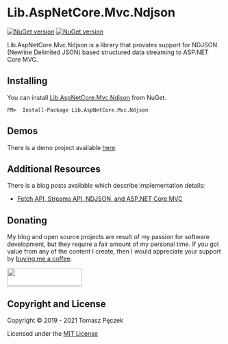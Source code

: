 # Lib.AspNetCore.Mvc.Ndjson
[![NuGet version](https://badge.fury.io/nu/Lib.AspNetCore.Mvc.Ndjson.svg)](http://badge.fury.io/nu/Lib.AspNetCore.Mvc.Ndjson) [![NuGet version](https://badge.fury.io/nu/Lib.AspNetCore.Mvc.Ndjson.NewtonsoftJson.svg)](http://badge.fury.io/nu/Lib.AspNetCore.Mvc.Ndjson.NewtonsoftJson)

Lib.AspNetCore.Mvc.Ndjson is a library that provides support for NDJSON (Newline Delimited JSON) based structured data streaming to ASP.NET Core MVC.

## Installing

You can install [Lib.AspNetCore.Mvc.Ndjson](https://www.nuget.org/packages/Lib.AspNetCore.Mvc.Ndjson/) from NuGet.

```
PM>  Install-Package Lib.AspNetCore.Mvc.Ndjson
```

## Demos

There is a demo project available [here](https://github.com/tpeczek/Demo.AspNetCore.Mvc.FetchStreaming).

## Additional Resources

There is a blog posts available which describe implementation details:

- [Fetch API, Streams API, NDJSON, and ASP.NET Core MVC](https://www.tpeczek.com/2019/04/fetch-api-streams-api-ndjson-and-aspnet.html)

## Donating

My blog and open source projects are result of my passion for software development, but they require a fair amount of my personal time. If you got value from any of the content I create, then I would appreciate your support by [buying me a coffee](https://www.buymeacoffee.com/tpeczek).

<a href="https://www.buymeacoffee.com/tpeczek"><img src="https://www.buymeacoffee.com/assets/img/custom_images/black_img.png" style="height: 41px !important;width: 174px !important;box-shadow: 0px 3px 2px 0px rgba(190, 190, 190, 0.5) !important;-webkit-box-shadow: 0px 3px 2px 0px rgba(190, 190, 190, 0.5) !important;"  target="_blank"></a>

## Copyright and License

Copyright © 2019 - 2021 Tomasz Pęczek

Licensed under the [MIT License](https://github.com/tpeczek/Lib.AspNetCore.Mvc.Ndjson/blob/master/LICENSE.md)